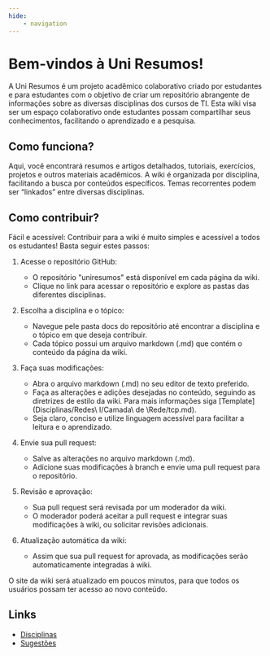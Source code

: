 ```yaml
---
hide:
    - navigation
---
```

# Bem-vindos à Uni Resumos!

A Uni Resumos é um projeto acadêmico colaborativo criado por estudantes e para estudantes com o objetivo de criar um repositório abrangente de informações sobre as diversas disciplinas dos cursos de TI. Esta wiki visa ser um espaço colaborativo onde estudantes possam compartilhar seus conhecimentos, facilitando o aprendizado e a pesquisa.

## Como funciona?

Aqui, você encontrará resumos e artigos detalhados, tutoriais, exercícios, projetos e outros materiais acadêmicos. A wiki é organizada por disciplina, facilitando a busca por conteúdos específicos. Temas recorrentes podem ser “linkados” entre diversas disciplinas.

## Como contribuir?

Fácil e acessível:
Contribuir para a wiki é muito simples e acessível a todos os estudantes! Basta seguir estes passos:

1. Acesse o repositório GitHub:

    + O repositório "uniresumos" está disponível em cada página da wiki.
    + Clique no link para acessar o repositório e explore as pastas das diferentes disciplinas.

2. Escolha a disciplina e o tópico:

    + Navegue pele pasta docs do repositório até encontrar a disciplina e o tópico em que deseja contribuir.
    + Cada tópico possui um arquivo markdown (.md) que contém o conteúdo da página da wiki.

3. Faça suas modificações:
    + Abra o arquivo markdown (.md) no seu editor de texto preferido.
    + Faça as alterações e adições desejadas no conteúdo, seguindo as diretrizes de estilo da wiki. Para mais informações siga [Template](Disciplinas/Redes\ I/Camada\ de \Rede/tcp.md).
    + Seja claro, conciso e utilize linguagem acessível para facilitar a leitura e o aprendizado.

4. Envie sua pull request:
    + Salve as alterações no arquivo markdown (.md).
    + Adicione suas modificações à branch e envie uma pull request para o repositório.

5. Revisão e aprovação:
    + Sua pull request será revisada por um moderador da wiki.
    + O moderador poderá aceitar a pull request e integrar suas modificações à wiki, ou solicitar revisões adicionais.

6. Atualização automática da wiki:
    + Assim que sua pull request for aprovada, as modificações serão automaticamente integradas à wiki.

O site da wiki será atualizado em poucos minutos, para que todos os usuários possam ter acesso ao novo conteúdo.

## Links

+ [Disciplinas](Disciplinas/index.md)
+ [Sugestões](https://github.com/eduardoschulz/uniresumos/discussions/categories/ideas)


